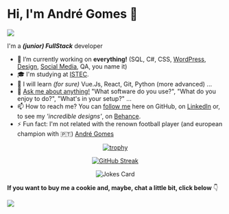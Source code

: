 # Hi, I'm André Gomes 👋 
![](https://komarev.com/ghpvc/?username=andrenevesgomes&color=red&style=flat-square)


I'm a **_(junior) FullStack_** developer 


- 🔭 I’m currently working on **everything!** (SQL, C#, CSS, <a href="http://bit.ly/projeto-europeu" target="_blank">WordPress</a>, <a href="http://bit.ly/Behance-Andre" target="_blank">Design</a>, <a href="http://bit.ly/linkedin-altyra" target="_blank">Social Media</a>, QA, you name it)
- 🎓 I'm studying at [ISTEC](https://www.istec.pt/).
- 🌱 I will learn _(for sure)_ Vue.Js, React, Git, Python (more advanced) ...
- 💬 [Ask me about anything!](mailto:andrenevesgomes@protonmail.com?subject=Hi!👋) "What software do you use?", "What do you enjoy to do?", "What's in your setup?" ...
- 📫 How to reach me? You can [follow me](http://bit.ly/GitHub-Andre) here on GitHub, on <a href="http://bit.ly/LinkedIn-Andre" target="_blank">LinkedIn</a> or, to see my _'incredible designs'_, on <a href="http://bit.ly/Behance-Andre" target="_blank">Behance</a>.
- ⚡ Fun fact: I'm not related with the renown football player (and european champion with 🇵🇹) <a href="https://www.instagram.com/aftgomes21/" target="_blank">André Gomes</a>


<div align="center">

  [![trophy](https://github-profile-trophy.vercel.app/?username=andrenevesgomes&theme=onedark)](https://github.com/andrenevesgomes/github-profile-trophy)
  
  [![GitHub Streak](http://github-readme-streak-stats.herokuapp.com?user=andrenevesgomes&theme=radical)](https://git.io/streak-stats)
  
  <!-- Markdown -->
![Jokes Card](https://readme-jokes.vercel.app/api)

</div>


**If you want to buy me a cookie and, maybe, chat a little bit, click below** 👇
<br>

<a href="https://www.buymeacoffee.com/andregomes"><img src="https://img.buymeacoffee.com/button-api/?text=Buy me a cookie&emoji=🍪&slug=andregomes&button_colour=FF5F5F&font_colour=ffffff&font_family=Arial&outline_colour=000000&coffee_colour=FFDD00"></a>

